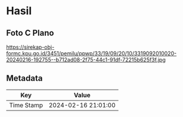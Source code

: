 # Hasil

## Foto C Plano

https://sirekap-obj-formc.kpu.go.id/3451/pemilu/ppwp/33/19/09/20/10/3319092010020-20240216-192755--b712ad08-2f75-44c1-91df-72215b625f3f.jpg


## Metadata

| Key        | Value               |
| ---------- | ------------------- |
| Time Stamp | 2024-02-16 21:01:00 |



